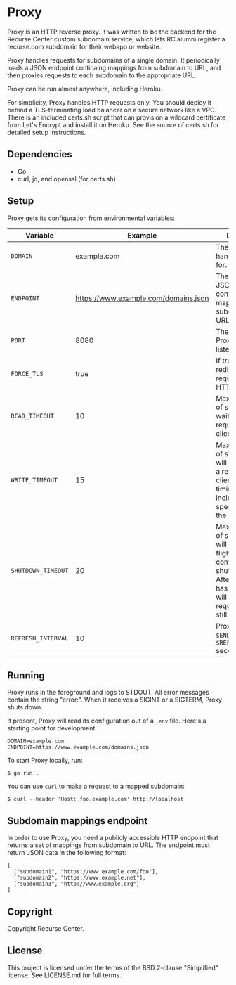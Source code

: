 # Proxy

Proxy is an HTTP reverse proxy. It was written to be the backend for the Recurse Center custom subdomain service, which lets RC alumni register a recurse.com subdomain for their webapp or website.

Proxy handles requests for subdomains of a single domain. It periodically loads a JSON endpoint continaing mappings from subdomain to URL, and then proxies requests to each subdomain to the appropriate URL.

Proxy can be run almost anywhere, including Heroku.

For simplicity, Proxy handles HTTP requests only. You should deploy it behind a TLS-terminating load balancer on a secure network like a VPC. There is an included certs.sh script that can provision a wildcard certificate from Let's Encrypt and install it on Heroku. See the source of certs.sh for detailed setup instructions.

## Dependencies

- Go
- curl, jq, and openssl (for certs.sh)

## Setup

Proxy gets its configuration from environmental variables:

| Variable | Example | Description | Required | Default |
| --- | --- | --- | --- | --- |
| `DOMAIN` | example.com | The domain to handle requests for. | **Yes** | |
| `ENDPOINT` | https://www.example.com/domains.json | The URL of the JSON endpoint containing mappings from subdomain to URL. | **Yes** | |
| `PORT` | 8080 | The port that Proxy should listen on. | No | 80 |
| `FORCE_TLS` | true | If true, Proxy will redirect all HTTP requests to HTTPS. | No | false |
| `READ_TIMEOUT` | 10 | Maximum number of seconds Proxy waits to read a request from a client. | No | 5 |
| `WRITE_TIMEOUT` | 15 | Maximum number of seconds Proxy will spend writing a response to the client before timing out. This includes time spend proxying the request. | No | 10 |
| `SHUTDOWN_TIMEOUT` | 20 | Maximum number of seconds Proxy will wait for in-flight requests to complete while shutting down. After this duration has expired, Proxy will kill all requests that are still running. | No | 10 |
| `REFRESH_INTERVAL` | 10 | Proxy fetches `$ENDPOINT` every `$REFRESH_INTERVAL` seconds. | No | 5 |

## Running

Proxy runs in the foreground and logs to STDOUT. All error messages contain the string "error:". When it receives a SIGINT or a SIGTERM, Proxy shuts down.

If present, Proxy will read its configuration out of a `.env` file. Here's a starting point for development:

```dotenv
DOMAIN=example.com
ENDPOINT=https://www.example.com/domains.json
```

To start Proxy locally, run:

```shell
$ go run .
```

You can use `curl` to make a request to a mapped subdomain:

```shell
$ curl --header 'Host: foo.example.com' http://localhost
```

## Subdomain mappings endpoint

In order to use Proxy, you need a publicly accessible HTTP endpoint that returns a set of mappings from subdomain to URL. The endpoint must return JSON data in the following format:

```
[
  ["subdomain1", "https://www.example.com/foo"],
  ["subdomain2", "https://www.example.net"],
  ["subdomain3", "http://www.example.org"]
]
```

## Copyright

Copyright Recurse Center.

## License

This project is licensed under the terms of the BSD 2-clause "Simplified" license. See LICENSE.md for full terms.
